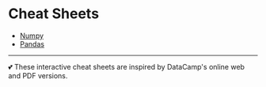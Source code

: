 # Cheat Sheets

- [Numpy](./numpy.ipynb)
- [Pandas](./pandas.ipynb)

---

💕 These interactive cheat sheets are inspired by DataCamp's online web and PDF versions.